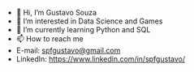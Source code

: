 - 👋 Hi, I’m Gustavo Souza
- 👀 I’m interested in Data Science and Games
- 🌱 I’m currently learning Python and SQL
- 📫 How to reach me
- E-mail: spfgustavo@gmail.com
- LinkedIn: https://www.linkedin.com/in/spfgustavo/
